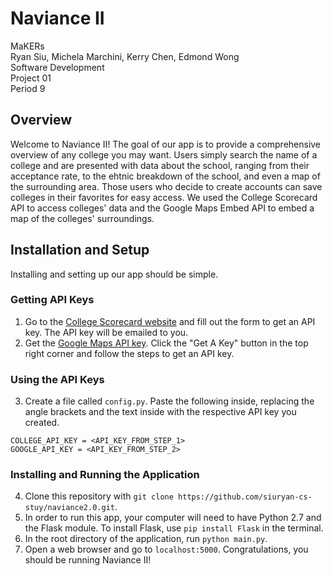 # Naviance II
MaKERs<br>
Ryan Siu, Michela Marchini, Kerry Chen, Edmond Wong<br>
Software Development<br>
Project 01<br>
Period 9<br>

## Overview
Welcome to Naviance II!  The goal of our app is to provide a comprehensive overview of any college you may want.  Users simply search the name of a college and are presented with data about the school, ranging from their acceptance rate, to the ehtnic breakdown of the school, and even a map of the surrounding area.  Those users who decide to create accounts can save colleges in their favorites for easy access.  We used the College Scorecard API to access colleges' data and the Google Maps Embed API to embed a map of the colleges' surroundings.

## Installation and Setup
Installing and setting up our app should be simple.

### Getting API Keys
1. Go to the [College Scorecard website](https://api.data.gov/signup) and fill out the form to get an API key.  The API key will be emailed to you.  
2. Get the [Google Maps API key](https://developers.google.com/maps/documentation/embed/).  Click the "Get A Key" button in the top right corner and follow the steps to get an API key.

### Using the API Keys
3. Create a file called `config.py`. Paste the following inside, replacing the angle brackets and the text inside with the respective API key you created.
```
COLLEGE_API_KEY = <API_KEY_FROM_STEP_1>
GOOGLE_API_KEY = <API_KEY_FROM_STEP_2>
```

### Installing and Running the Application
4. Clone this repository with `git clone https://github.com/siuryan-cs-stuy/naviance2.0.git`.
5. In order to run this app, your computer will need to have Python 2.7 and the Flask module.  To install Flask, use `pip install Flask` in the terminal.
6. In the root directory of the application, run `python main.py`.
5. Open a web browser and go to `localhost:5000`. Congratulations, you should be running Naviance II!
